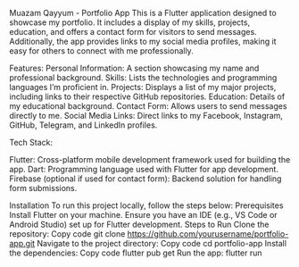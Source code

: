 Muazam Qayyum - Portfolio App
This is a Flutter application designed to showcase my portfolio. It includes a display of my skills, projects, education,
and offers a contact form for visitors to send messages. Additionally, the app provides links to my social media profiles,
making it easy for others to connect with me professionally.

Features:
Personal Information: A section showcasing my name and professional background.
Skills: Lists the technologies and programming languages I’m proficient in.
Projects: Displays a list of my major projects, including links to their respective GitHub repositories.
Education: Details of my educational background.
Contact Form: Allows users to send messages directly to me.
Social Media Links: Direct links to my Facebook, Instagram, GitHub, Telegram, and LinkedIn profiles.

Tech Stack:

Flutter: Cross-platform mobile development framework used for building the app.
Dart: Programming language used with Flutter for app development.
Firebase (optional if used for contact form): Backend solution for handling form submissions.

Installation
To run this project locally, follow the steps below:
Prerequisites
Install Flutter on your machine.
Ensure you have an IDE (e.g., VS Code or Android Studio) set up for Flutter development.
Steps to Run
Clone the repository:
Copy code
git clone https://github.com/yourusername/portfolio-app.git
Navigate to the project directory:
Copy code
cd portfolio-app
Install the dependencies:
Copy code
flutter pub get
Run the app:
flutter run
